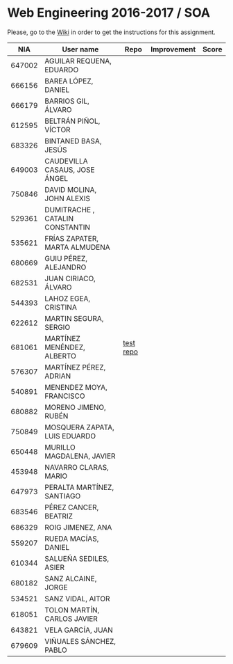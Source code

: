 # Web Engineering 2016-2017 / SOA
Please, go to the [Wiki](https://github.com/UNIZAR-30246-WebEngineering/lab5-soa/wiki) in order to get the instructions for this assignment.

NIA    | User name | Repo | Improvement | Score
-------|-----------|------|-------------|--------
647002 | AGUILAR REQUENA, EDUARDO 
666156 | BAREA LÓPEZ, DANIEL 
666179 | BARRIOS GIL, ÁLVARO 
612595 | BELTRÁN PIÑOL, VÍCTOR 
683326 | BINTANED BASA, JESÚS 
649003 | CAUDEVILLA CASAUS, JOSE ÁNGEL
750846 | DAVID MOLINA, JOHN ALEXIS 
529361 | DUMITRACHE , CATALIN  CONSTANTIN 
535621 | FRÍAS ZAPATER, MARTA ALMUDENA
680669 | GUIU PÉREZ, ALEJANDRO 
682531 | JUAN CIRIACO, ÁLVARO 
544393 | LAHOZ EGEA, CRISTINA 
622612 | MARTIN SEGURA, SERGIO  
681061 | MARTÍNEZ MENÉNDEZ, ALBERTO | [test repo](https://github.com/Belberus/lab5-soa/tree/test) | |
576307 | MARTÍNEZ PÉREZ, ADRIAN 
540891 | MENENDEZ MOYA, FRANCISCO 
680882 | MORENO JIMENO, RUBÉN 
750849 | MOSQUERA ZAPATA, LUIS EDUARDO 
650448 | MURILLO MAGDALENA, JAVIER 
453948 | NAVARRO CLARAS, MARIO 
647973 | PERALTA MARTÍNEZ, SANTIAGO 
683546 | PÉREZ CANCER, BEATRIZ 
686329 | ROIG JIMENEZ, ANA
559207 | RUEDA MACÍAS, DANIEL 
610344 | SALUEÑA SEDILES, ASIER 
680182 | SANZ ALCAINE, JORGE 
534521 | SANZ VIDAL, AITOR 
618051 | TOLON MARTÍN, CARLOS JAVIER 
643821 | VELA GARCÍA, JUAN 
679609 | VIÑUALES SÁNCHEZ, PABLO 
